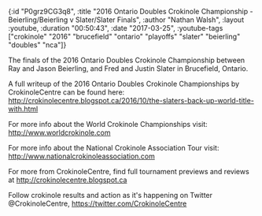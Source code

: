 {:id "P0grz9CG3q8",
 :title
 "2016 Ontario Doubles Crokinole Championship - Beierling/Beierling v Slater/Slater Finals",
 :author "Nathan Walsh",
 :layout :youtube,
 :duration "00:50:43",
 :date "2017-03-25",
 :youtube-tags
 ["crokinole"
  "2016"
  "brucefield"
  "ontario"
  "playoffs"
  "slater"
  "beierling"
  "doubles"
  "nca"]}


The finals of the 2016 Ontario Doubles Crokinole Championship between Ray and Jason Beierling, and Fred and Justin Slater in Brucefield, Ontario.

A full writeup of the 2016 Ontario Doubles Crokinole Championships by CrokinoleCentre can be found here: http://crokinolecentre.blogspot.ca/2016/10/the-slaters-back-up-world-title-with.html

For more info about the World Crokinole Championships visit: http://www.worldcrokinole.com

For more info about the National Crokinole Association Tour visit: http://www.nationalcrokinoleassociation.com

For more from CrokinoleCentre, find full tournament previews and reviews at http://crokinolecentre.blogspot.ca

Follow crokinole results and action as it's happening on Twitter @CrokinoleCentre, https://twitter.com/CrokinoleCentre
